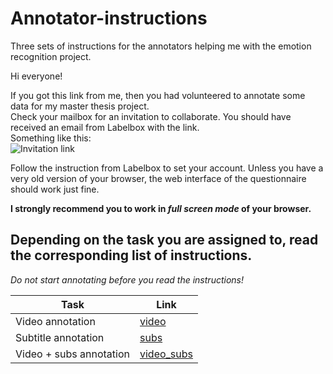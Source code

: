 # Annotator-instructions
Three sets of instructions for the annotators helping me with the emotion recognition project.

Hi everyone!

If you got this link from me, then you had volunteered to annotate some data for my master thesis project.  
Check your mailbox for an invitation to collaborate. You should have received an email from Labelbox with the link.  
Something like this:  
![Invitation link](/invitation.png)

Follow the instruction from Labelbox to set your account. 
Unless you have a very old version of your browser, the web interface of the questionnaire should work just fine.  

**I strongly recommend you to work in _full screen mode_ of your browser.**

## Depending on the task you are assigned to, read the corresponding list of instructions.
*Do not start annotating before you read the instructions!*

Task | Link
------------ | -------------
Video annotation | [video](/Video.md)
Subtitle annotation | [subs](/Subs.md)
Video + subs annotation | [video_subs](/Video_subs.md)
